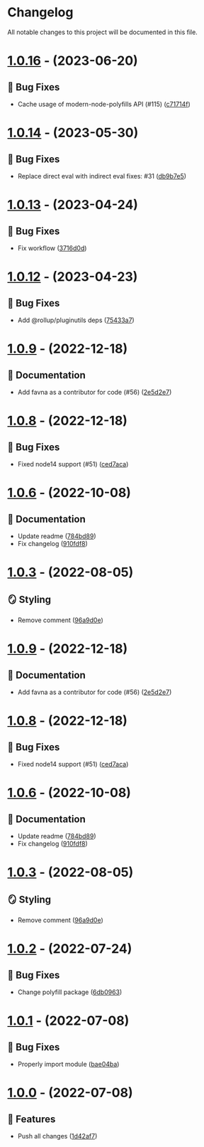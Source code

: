 # Changelog

All notable changes to this project will be documented in this file.

# [1.0.16](https://github.com/imranbarbhuiya/esbuild-plugins-node-modules-polyfill/compare/v1.0.15...v1.0.16) - (2023-06-20)

## 🐛 Bug Fixes

- Cache usage of modern-node-polyfills API (#115) ([c71714f](https://github.com/imranbarbhuiya/esbuild-plugins-node-modules-polyfill/commit/c71714f43b5dd92a9e3e535cf40d3c01880d09f9))

# [1.0.14](https://github.com/imranbarbhuiya/esbuild-plugins-node-modules-polyfill/compare/v1.0.13...v1.0.14) - (2023-05-30)

## 🐛 Bug Fixes

- Replace direct eval with indirect eval fixes: #31 ([db9b7e5](https://github.com/imranbarbhuiya/esbuild-plugins-node-modules-polyfill/commit/db9b7e561ae0d6a27aac88916e443ca031d8d7c0))

# [1.0.13](https://github.com/imranbarbhuiya/esbuild-plugins-node-modules-polyfill/compare/v1.0.12...v1.0.13) - (2023-04-24)

## 🐛 Bug Fixes

- Fix workflow ([3716d0d](https://github.com/imranbarbhuiya/esbuild-plugins-node-modules-polyfill/commit/3716d0dbdef90ce4efebac1d28c72f1ec0c8c976))

# [1.0.12](https://github.com/imranbarbhuiya/esbuild-plugins-node-modules-polyfill/compare/v1.0.11...v1.0.12) - (2023-04-23)

## 🐛 Bug Fixes

- Add @rollup/pluginutils deps ([75433a7](https://github.com/imranbarbhuiya/esbuild-plugins-node-modules-polyfill/commit/75433a701e70a569e4d003c39f3a69fcb95a1ef4))

# [1.0.9](https://github.com/imranbarbhuiya/esbuild-plugins-node-modules-polyfill/compare/v1.0.8...v1.0.9) - (2022-12-18)

## 📝 Documentation

- Add favna as a contributor for code (#56) ([2e5d2e7](https://github.com/imranbarbhuiya/esbuild-plugins-node-modules-polyfill/commit/2e5d2e77fd2ba0605ee2a4188d38cb5c0a3233a3))

# [1.0.8](https://github.com/imranbarbhuiya/esbuild-plugins-node-modules-polyfill/compare/v1.0.7...v1.0.8) - (2022-12-18)

## 🐛 Bug Fixes

- Fixed node14 support (#51) ([ced7aca](https://github.com/imranbarbhuiya/esbuild-plugins-node-modules-polyfill/commit/ced7aca64056e4f08c7d6cc2a2d290a50cef2b4a))

# [1.0.6](https://github.com/imranbarbhuiya/esbuild-plugins-node-modules-polyfill/compare/v1.0.5...v1.0.6) - (2022-10-08)

## 📝 Documentation

- Update readme ([784bd89](https://github.com/imranbarbhuiya/esbuild-plugins-node-modules-polyfill/commit/784bd89cce3562022a71625e0f6fec6356f01c6d))
- Fix changelog ([910fdf8](https://github.com/imranbarbhuiya/esbuild-plugins-node-modules-polyfill/commit/910fdf86e2ac03cfcdd545be4da4f963470362db))

# [1.0.3](https://github.com/imranbarbhuiya/esbuild-plugins-node-modules-polyfill/compare/v1.0.2...v1.0.3) - (2022-08-05)

## 🪞 Styling

- Remove comment ([96a9d0e](https://github.com/imranbarbhuiya/esbuild-plugins-node-modules-polyfill/commit/96a9d0e3837b35f1831d226ac3f6ffc96ef29170))

# [1.0.9](https://github.com/imranbarbhuiya/esbuild-plugins-node-modules-polyfill/compare/v1.0.8...v1.0.9) - (2022-12-18)

## 📝 Documentation

-   Add favna as a contributor for code (#56) ([2e5d2e7](https://github.com/imranbarbhuiya/esbuild-plugins-node-modules-polyfill/commit/2e5d2e77fd2ba0605ee2a4188d38cb5c0a3233a3))

# [1.0.8](https://github.com/imranbarbhuiya/esbuild-plugins-node-modules-polyfill/compare/v1.0.7...v1.0.8) - (2022-12-18)

## 🐛 Bug Fixes

-   Fixed node14 support (#51) ([ced7aca](https://github.com/imranbarbhuiya/esbuild-plugins-node-modules-polyfill/commit/ced7aca64056e4f08c7d6cc2a2d290a50cef2b4a))

# [1.0.6](https://github.com/imranbarbhuiya/esbuild-plugins-node-modules-polyfill/compare/v1.0.5...v1.0.6) - (2022-10-08)

## 📝 Documentation

-   Update readme ([784bd89](https://github.com/imranbarbhuiya/esbuild-plugins-node-modules-polyfill/commit/784bd89cce3562022a71625e0f6fec6356f01c6d))
-   Fix changelog ([910fdf8](https://github.com/imranbarbhuiya/esbuild-plugins-node-modules-polyfill/commit/910fdf86e2ac03cfcdd545be4da4f963470362db))

# [1.0.3](https://github.com/imranbarbhuiya/esbuild-plugins-node-modules-polyfill/compare/v1.0.2...v1.0.3) - (2022-08-05)

## 🪞 Styling

-   Remove comment ([96a9d0e](https://github.com/imranbarbhuiya/esbuild-plugins-node-modules-polyfill/commit/96a9d0e3837b35f1831d226ac3f6ffc96ef29170))

# [1.0.2](https://github.com/imranbarbhuiya/esbuild-plugins-node-modules-polyfill/compare/v1.0.1...v1.0.2) - (2022-07-24)

## 🐛 Bug Fixes

-   Change polyfill package ([6db0963](https://github.com/imranbarbhuiya/esbuild-plugins-node-modules-polyfill/commit/6db096337178dd82cfd80336dc4440cbb4450399))

# [1.0.1](https://github.com/imranbarbhuiya/esbuild-plugins-node-modules-polyfill/compare/v1.0.0...v1.0.1) - (2022-07-08)

## 🐛 Bug Fixes

-   Properly import module ([bae04ba](https://github.com/imranbarbhuiya/esbuild-plugins-node-modules-polyfill/commit/bae04ba76e7607493d3ec82a5f02c0a407693dec))

# [1.0.0](https://github.com/imranbarbhuiya/esbuild-plugins-node-modules-polyfill/tree/v1.0.0) - (2022-07-08)

## 🚀 Features

-   Push all changes ([1d42af7](https://github.com/imranbarbhuiya/esbuild-plugins-node-modules-polyfill/commit/1d42af7d531452ef7d37e315decdfa6a3eeefd76))
